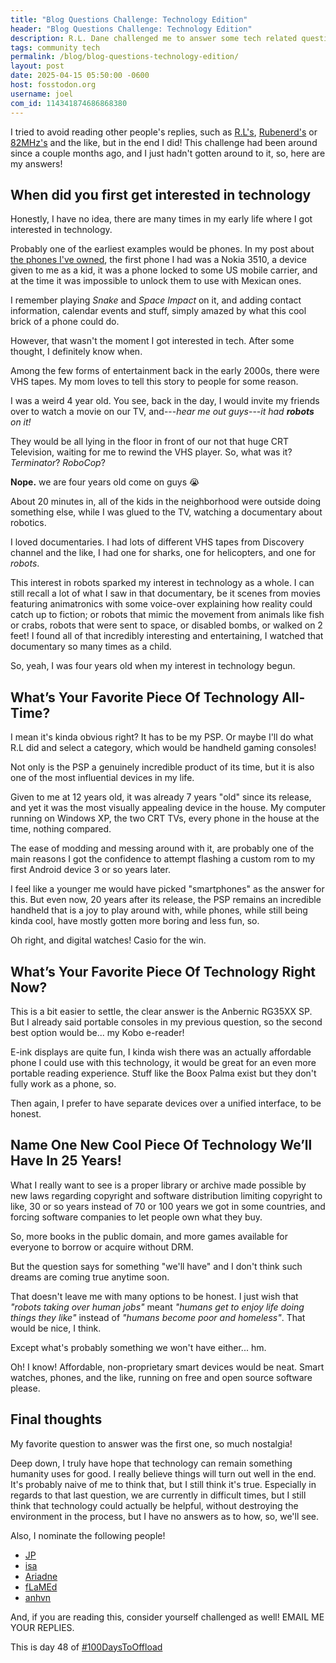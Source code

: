 ```yaml
---
title: "Blog Questions Challenge: Technology Edition"
header: "Blog Questions Challenge: Technology Edition"
description: R.L. Dane challenged me to answer some tech related questions, let's go!
tags: community tech
permalink: /blog/blog-questions-technology-edition/
layout: post
date: 2025-04-15 05:50:00 -0600
host: fosstodon.org
username: joel
com_id: 114341874686868380
---
```


I tried to avoid reading other people's replies, such as [R.L's](https://rldane.space/blog-questions-challenge-technology-edition.html), [Rubenerd's](https://rubenerd.com/blog-question-challenge-technology) or [82MHz's](http://82mhz.net/posts/2025/02/blog-questions-challenge-technology-edition) and the like, but in the end I did! This challenge had been around since a couple months ago, and I just hadn't gotten around to it, so, here are my answers!

## When did you first get interested in technology

Honestly, I have no idea, there are many times in my early life where I got interested in technology.

Probably one of the earliest examples would be phones. In my post about [the phones I've owned](/blog/the-smartphones-I've-owned-so-far), the first phone I had was a Nokia 3510, a device given to me as a kid, it was a phone locked to some US mobile carrier, and at the time it was impossible to unlock them to use with Mexican ones. 

I remember playing *Snake* and *Space Impact* on it, and adding contact information, calendar events and stuff, simply amazed by what this cool brick of a phone could do.

However, that wasn't the moment I got interested in tech. After some thought, I definitely know when.

Among the few forms of entertainment back in the early 2000s, there were VHS tapes. My mom loves to tell this story to people for some reason.

I was a weird 4 year old. You see, back in the day, I would invite my friends over to watch a movie on our TV, and---*hear me out guys*---*it had **robots** on it!*

They would be all lying in the floor in front of our not that huge CRT Television, waiting for me to rewind the VHS player. So, what was it? *Terminator*? *RoboCop*?

**Nope.** we are four years old come on guys 😭

About 20 minutes in, all of the kids in the neighborhood were outside doing something else, while I was glued to the TV, watching a documentary about robotics.

I loved documentaries. I had lots of different VHS tapes from Discovery channel and the like, I had one for sharks, one for helicopters, and one for *robots*.

This interest in robots sparked my interest in technology as a whole. I can still recall a lot of what I saw in that documentary, be it scenes from movies featuring animatronics with some voice-over explaining how reality could catch up to fiction; or robots that mimic the movement from animals like fish or crabs, robots that were sent to space, or disabled bombs, or walked on 2 feet! I found all of that incredibly interesting and entertaining, I watched that documentary so many times as a child.

So, yeah, I was four years old when my interest in technology begun.

## What’s Your Favorite Piece Of Technology All-Time?

I mean it's kinda obvious right? It has to be my PSP. Or maybe I'll do what R.L did and select a category, which would be handheld gaming consoles!

Not only is the PSP a genuinely incredible product of its time, but it is also one of the most influential devices in my life.

Given to me at 12 years old, it was already 7 years "old" since its release, and yet it was the most visually appealing device in the house. My computer running on Windows XP, the two CRT TVs, every phone in the house at the time, nothing compared.

The ease of modding and messing around with it, are probably one of the main reasons I got the confidence to attempt flashing a custom rom to my first Android device 3 or so years later.

I feel like a younger me would have picked "smartphones" as the answer for this. But even now, 20 years after its release, the PSP remains an incredible handheld that is a joy to play around with, while phones, while still being kinda cool, have mostly gotten more boring and less fun, so.

Oh right, and digital watches! Casio for the win.

## What’s Your Favorite Piece Of Technology Right Now?

This is a bit easier to settle, the clear answer is the Anbernic RG35XX SP. But I already said portable consoles in my previous question, so the second best option would be... my Kobo e-reader!

E-ink displays are quite fun, I kinda wish there was an actually affordable phone I could use with this technology, it would be great for an even more portable reading experience. Stuff like the Boox Palma exist but they don't fully work as a phone, so.

Then again, I prefer to have separate devices over a unified interface, to be honest.

## Name One New Cool Piece Of Technology We’ll Have In 25 Years!

What I really want to see is a proper library or archive made possible by new laws regarding copyright and software distribution limiting copyright to like, 30 or so years instead of 70 or 100 years we got in some countries, and forcing software companies to let people own what they buy.

So, more books in the public domain, and more games available for everyone to borrow or acquire without DRM.

But the question says for something "we'll have" and I don't think such dreams are coming true anytime soon.

That doesn't leave me with many options to be honest. I just wish that *"robots taking over human jobs"* meant *"humans get to enjoy life doing things they like"* instead of *"humans become poor and homeless"*. That would be nice, I think.

Except what's probably something we won't have either... hm.

Oh! I know! Affordable, non-proprietary smart devices would be neat. Smart watches, phones, and the like, running on free and open source software please.

## Final thoughts

My favorite question to answer was the first one, so much nostalgia!

Deep down, I truly have hope that technology can remain something humanity uses for good. I really believe things will turn out well in the end. It's probably naive of me to think that, but I still think it's true. Especially in regards to that last question, we are currently in difficult times, but I still think that technology could actually be helpful, without destroying the environment in the process, but I have no answers as to how, so, we'll see.

Also, I nominate the following people!
- [JP](https://moddedbear.com)
- [isa](https://tahimik.com/)
- [Ariadne](https://noisydeadlines.net)
- [fLaMEd](https://flamedfury.com)
- [anhvn](https://anhvn.com)

And, if you are reading this, consider yourself challenged as well! EMAIL ME YOUR REPLIES.

This is day 48 of [#100DaysToOffload](https://100daystooffload.com)
